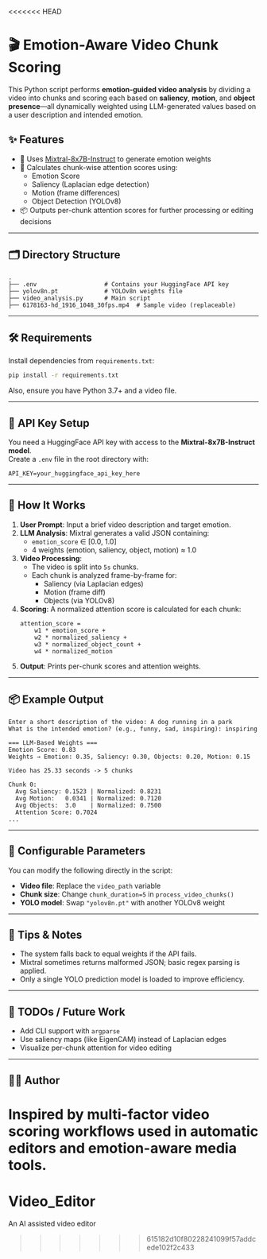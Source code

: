 <<<<<<< HEAD
# 🎬 Emotion-Aware Video Chunk Scoring

This Python script performs **emotion-guided video analysis** by dividing a video into chunks and scoring each based on **saliency**, **motion**, and **object presence**—all dynamically weighted using LLM-generated values based on a user description and intended emotion.

## ✨ Features

- 🤖 Uses [Mixtral-8x7B-Instruct](https://huggingface.co/mistralai/Mixtral-8x7B-Instruct-v0.1) to generate emotion weights
- 🧠 Calculates chunk-wise attention scores using:
  - Emotion Score
  - Saliency (Laplacian edge detection)
  - Motion (frame differences)
  - Object Detection (YOLOv8)
- 📦 Outputs per-chunk attention scores for further processing or editing decisions

---

## 🗂️ Directory Structure

```
.
├── .env                   # Contains your HuggingFace API key
├── yolov8n.pt             # YOLOv8n weights file
├── video_analysis.py      # Main script
├── 6178163-hd_1916_1048_30fps.mp4  # Sample video (replaceable)
```

---

## 🛠️ Requirements

Install dependencies from `requirements.txt`:

```bash
pip install -r requirements.txt
```

Also, ensure you have Python 3.7+ and a video file.

---

## 🔐 API Key Setup

You need a HuggingFace API key with access to the **Mixtral-8x7B-Instruct model**.  
Create a `.env` file in the root directory with:

```
API_KEY=your_huggingface_api_key_here
```

---

## 🧠 How It Works

1. **User Prompt**: Input a brief video description and target emotion.
2. **LLM Analysis**: Mixtral generates a valid JSON containing:
   - `emotion_score` ∈ [0.0, 1.0]
   - 4 weights (emotion, saliency, object, motion) ≈ 1.0
3. **Video Processing**:
   - The video is split into `5s` chunks.
   - Each chunk is analyzed frame-by-frame for:
     - Saliency (via Laplacian edges)
     - Motion (frame diff)
     - Objects (via YOLOv8)
4. **Scoring**: A normalized attention score is calculated for each chunk:
   ```
   attention_score = 
       w1 * emotion_score +
       w2 * normalized_saliency +
       w3 * normalized_object_count +
       w4 * normalized_motion
   ```
5. **Output**: Prints per-chunk scores and attention weights.

---

## 📦 Example Output

```
Enter a short description of the video: A dog running in a park
What is the intended emotion? (e.g., funny, sad, inspiring): inspiring

=== LLM-Based Weights ===
Emotion Score: 0.83
Weights → Emotion: 0.35, Saliency: 0.30, Objects: 0.20, Motion: 0.15

Video has 25.33 seconds -> 5 chunks

Chunk 0:
  Avg Saliency: 0.1523 | Normalized: 0.8231
  Avg Motion:   0.0341 | Normalized: 0.7120
  Avg Objects:  3.0    | Normalized: 0.7500
  Attention Score: 0.7024
...
```

---

## 📁 Configurable Parameters

You can modify the following directly in the script:

- **Video file**: Replace the `video_path` variable
- **Chunk size**: Change `chunk_duration=5` in `process_video_chunks()`
- **YOLO model**: Swap `"yolov8n.pt"` with another YOLOv8 weight

---

## 🧪 Tips & Notes

- The system falls back to equal weights if the API fails.
- Mixtral sometimes returns malformed JSON; basic regex parsing is applied.
- Only a single YOLO prediction model is loaded to improve efficiency.

---

## 🧊 TODOs / Future Work

- Add CLI support with `argparse`
- Use saliency maps (like EigenCAM) instead of Laplacian edges
- Visualize per-chunk attention for video editing

---

## 🧑‍💻 Author
 
Inspired by multi-factor video scoring workflows used in automatic editors and emotion-aware media tools.
=======
# Video_Editor
An AI assisted video editor
>>>>>>> 615182d10f80228241099f57addcede102f2c433

